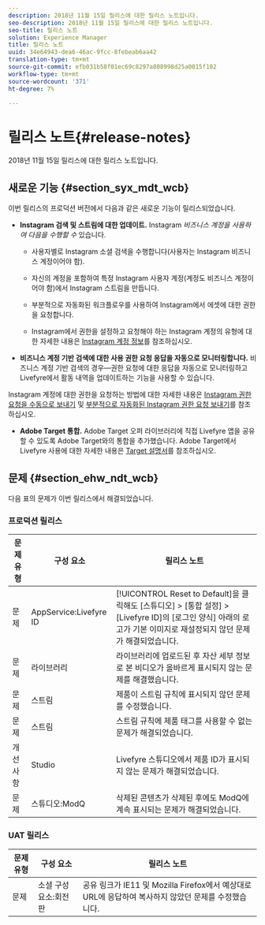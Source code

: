 ```yaml
---
description: 2018년 11월 15일 릴리스에 대한 릴리스 노트입니다.
seo-description: 2018년 11월 15일 릴리스에 대한 릴리스 노트입니다.
seo-title: 릴리스 노트
solution: Experience Manager
title: 릴리스 노트
uuid: 34e64943-dea6-46ac-9fcc-8febeab6aa42
translation-type: tm+mt
source-git-commit: efb031b58f01ec69c8297a808998d25a0015f102
workflow-type: tm+mt
source-wordcount: '371'
ht-degree: 7%

---
```



# 릴리스 노트{#release-notes}

2018년 11월 15일 릴리스에 대한 릴리스 노트입니다.

## 새로운 기능 {#section_syx_mdt_wcb}

이번 릴리스의 프로덕션 버전에서 다음과 같은 새로운 기능이 릴리스되었습니다.

* **Instagram 검색 및 스트림에 대한 업데이트.** Instagram  *비즈니스 계정을 사용하여 다음을 수행할 수* 있습니다.

   * 사용자별로 Instagram 소셜 검색을 수행합니다(사용자는 Instagram 비즈니스 계정이어야 함).

   * 자신의 계정을 포함하여 특정 Instagram 사용자 계정(계정도 비즈니스 계정이어야 함)에서 Instagram 스트림을 만듭니다.

   * 부분적으로 자동화된 워크플로우를 사용하여 Instagram에서 에셋에 대한 권한을 요청합니다.

   * Instagram에서 권한을 설정하고 요청해야 하는 Instagram 계정의 유형에 대한 자세한 내용은 [Instagram 계정 정보](/help/using/c-users-creating-accounts-with-studio-access/t-configure-social-accout-instagram/c-about-instagram-accounts.md)를 참조하십시오.

* **비즈니스 계정 기반 검색에 대한 사용 권한 요청 응답을 자동으로 모니터링합니다.** 비즈니스 계정 기반 검색의 경우—권한 요청에 대한 응답을 자동으로 모니터링하고 Livefyre에서 활동 내역을 업데이트하는 기능을 사용할 수 있습니다.

Instagram 계정에 대한 권한을 요청하는 방법에 대한 자세한 내용은 [Instagram 권한 요청을 수동으로 보내기](/help/using/c-how-requesting-rights-works/c-send-instagram-manual-rights-request.md) 및 [부분적으로 자동화된 Instagram 권한 요청 보내기](/help/using/c-how-requesting-rights-works/c-send-an-instagram-rights-request-from-the-library.md)를 참조하십시오.

* **Adobe Target 통합.** Adobe Target 오퍼 라이브러리에 직접 Livefyre 앱을 공유할 수 있도록 Adobe Target와의 통합을 추가했습니다. Adobe Target에서 Livefyre 사용에 대한 자세한 내용은 [Target 설명서](hhttps://docs.adobe.com/content/help/en/livefyre/using/library/livefyre-target.html)를 참조하십시오.

## 문제 {#section_ehw_ndt_wcb}

다음 표의 문제가 이번 릴리스에서 해결되었습니다.

### 프로덕션 릴리스

| 문제 유형 | 구성 요소 | 릴리스 노트 |
|--- |--- |--- |
| 문제 | AppService:Livefyre ID | [!UICONTROL Reset to Default]을 클릭해도 [스튜디오] > [통합 설정] > [Livefyre ID]의 [로그인 양식] 아래의 로고가 기본 이미지로 재설정되지 않던 문제가 해결되었습니다. |
| 문제 | 라이브러리 | 라이브러리에 업로드된 후 자산 세부 정보로 본 비디오가 올바르게 표시되지 않는 문제를 해결했습니다. |
| 문제 | 스트림 | 제품이 스트림 규칙에 표시되지 않던 문제를 수정했습니다. |
| 문제 | 스트림 | 스트림 규칙에 제품 태그를 사용할 수 없는 문제가 해결되었습니다. |
| 개선 사항 | Studio | Livefyre 스튜디오에서 제품 ID가 표시되지 않는 문제가 해결되었습니다. |
| 문제 | 스튜디오:ModQ | 삭제된 콘텐츠가 삭제된 후에도 ModQ에 계속 표시되는 문제가 해결되었습니다. |

### UAT 릴리스

| **문제 유형** | **구성 요소** | **릴리스 노트** |
|---|---|---|
| 문제 | 소셜 구성 요소:회전판 | 공유 링크가 IE11 및 Mozilla Firefox에서 예상대로 URL에 응답하여 복사하지 않았던 문제를 수정했습니다. |